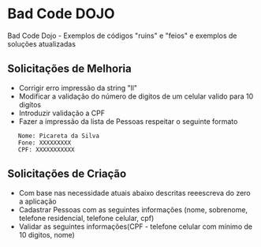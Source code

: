 # Bad Code DOJO

Bad Code Dojo - Exemplos de códigos "ruins" e "feios" e exemplos de soluções atualizadas

## Solicitações de Melhoria
* Corrigir erro impressão da string "ll"
* Modificar a validação do número de digitos de um celular valido para 10 digítos
* Introduzir validação a CPF
* Fazer a impressão da lista de Pessoas respeitar o seguinte formato
````
   Nome: Picareta da Silva
   Fone: XXXXXXXXX
   CPF: XXXXXXXXXXX
````

## Solicitações de Criação
* Com base nas necessidade atuais abaixo descritas reeescreva do zero a aplicação
* Cadastrar Pessoas com as seguintes informações (nome, sobrenome, telefone residencial, telefone celular, cpf)
* Validar as seguintes informações(CPF - telefone celular com mínimo de 10 digitos, nome)



